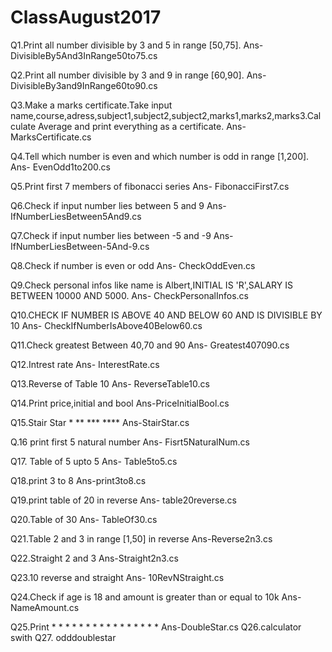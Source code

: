 # ClassAugust2017

Q1.Print all number divisible by 3 and 5 in range [50,75].
Ans- DivisibleBy5And3InRange50to75.cs 

Q2.Print all number divisible by 3 and 9 in range [60,90].
Ans- DivisibleBy3and9InRange60to90.cs

Q3.Make a marks certificate.Take input name,course,adress,subject1,subject2,subject2,marks1,marks2,marks3.Calculate Average and print everything as a certificate.
Ans- MarksCertificate.cs

Q4.Tell which number is even and which number is odd in range [1,200].
Ans- EvenOdd1to200.cs

Q5.Print first 7 members of fibonacci series
Ans- FibonacciFirst7.cs

Q6.Check if input number lies between 5 and 9
Ans- IfNumberLiesBetween5And9.cs

Q7.Check if input number lies between -5 and -9
Ans- IfNumberLiesBetween-5And-9.cs

Q8.Check if number is even or odd
Ans- CheckOddEven.cs

Q9.Check personal infos like name is Albert,INITIAL IS 'R',SALARY IS BETWEEN 10000 AND 5000.
Ans- CheckPersonalInfos.cs

Q10.CHECK IF NUMBER IS ABOVE 40 AND BELOW 60 AND IS DIVISIBLE BY 10
Ans- CheckIfNumberIsAbove40Below60.cs

Q11.Check greatest Between 40,70 and 90
Ans- Greatest407090.cs

Q12.Intrest rate
Ans- InterestRate.cs

Q13.Reverse of Table 10
Ans- ReverseTable10.cs

Q14.Print price,initial and bool 
Ans-PriceInitialBool.cs

Q15.Stair Star
    *
    **
    ***
    ****
Ans-StairStar.cs

Q.16 print first 5 natural number
Ans- Fisrt5NaturalNum.cs

Q17. Table of 5 upto 5
Ans- Table5to5.cs

Q18.print 3 to 8
Ans-print3to8.cs

Q19.print table of 20 in reverse
Ans- table20reverse.cs

Q20.Table of 30
Ans- TableOf30.cs

Q21.Table 2 and 3 in range [1,50] in reverse
Ans-Reverse2n3.cs

Q22.Straight 2 and 3
Ans-Straight2n3.cs

Q23.10 reverse and straight
Ans- 10RevNStraight.cs

Q24.Check if age is 18 and amount is greater than or equal to 10k
Ans- NameAmount.cs

Q25.Print
              *
             * *
            * * *
           * * * *
            * * *
             * *
              *
Ans-DoubleStar.cs
Q26.calculator swith
Q27. odddoublestar
